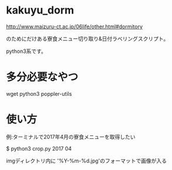# kakuyu_dorm

http://www.maizuru-ct.ac.jp/06life/other.html#dormitory

のためにだけある寮食メニュー切り取り&日付ラベリングスクリプト。

python3系です。

# 多分必要なやつ
 wget python3 poppler-utils

# 使い方

例:ターミナルで2017年4月の寮食メニューを取得したい

$ python3 crop.py 2017 04

imgディレクトリ内に '%Y-%m-%d.jpg'のフォーマットで画像が入る
